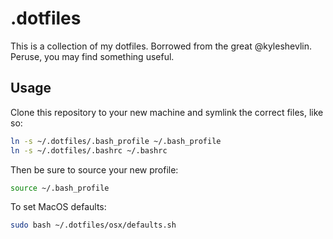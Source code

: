 # .dotfiles

This is a collection of my dotfiles. Borrowed from the great @kyleshevlin. 
Peruse, you may find something useful.

## Usage

Clone this repository to your new machine and symlink the correct files, like so:

```bash
ln -s ~/.dotfiles/.bash_profile ~/.bash_profile
ln -s ~/.dotfiles/.bashrc ~/.bashrc
```

Then be sure to source your new profile:

```bash
source ~/.bash_profile
```

To set MacOS defaults:
```bash
sudo bash ~/.dotfiles/osx/defaults.sh
```
